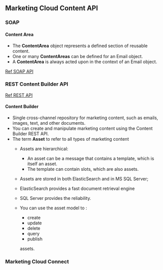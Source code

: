 ## Marketing Cloud Content API

### SOAP

#### Content Area

- The **ContentArea** object represents a defined section of reusable content. 
- One or many **ContentAreas** can be defined for an Email object. 
- A **ContentArea** is always acted upon in the context of an Email object.

[Ref SOAP API](https://developer.salesforce.com/docs/atlas.en-us.noversion.mc-apis.meta/mc-apis/contentarea.htm)


### REST Content Builder API

[Ref REST API](https://developer.salesforce.com/docs/atlas.en-us.mc-apis.meta/mc-apis/content-api.htm)

#### Content Builder

 - Single cross-channel repository for marketing content, such as emails, images, text, and other documents.
 - You can create and manipulate marketing content using the Content Builder REST API.
 - The term **Asset** to refer to all types of marketing content
    - Assets are hierarchical:
        -  An asset can be a message that contains a template, which is itself an asset. 
        -  The template can contain slots, which are also assets.
    - Assets are stored in both ElasticSearch and in MS SQL Server;
    - ElasticSearch provides a fast document retrieval engine
    - SQL Server provides the reliability. 
    - You can use the asset model to :
        - create
        - update
        - delete
        - query 
        - publish 
     
       assets.


### Marketing Cloud Connect

